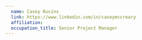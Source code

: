 ```yaml
---
  name: Casey Rucins
  link: https://www.linkedin.com/in/caseymccreary
  affiliation:
  occupation_title: Senior Project Manager
---
```

